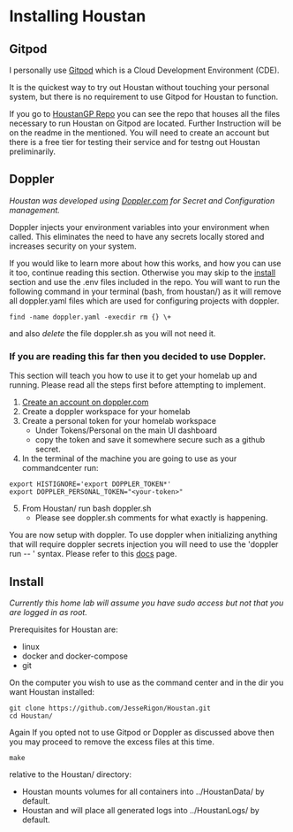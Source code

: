 # Installing Houstan

## Gitpod

I personally use [Gitpod](https://gitpod.io/) which is a Cloud Development Environment (CDE).

It is the quickest way to try out Houstan without touching your personal system, but there is no requirement to use Gitpod for Houstan to function.

If you go to [HoustanGP Repo](https://www.github.com/JesseRigon/HoustanGP) you can see the repo that houses all the files necessary to run Houstan on Gitpod are located. Further Instruction will be on the readme in the mentioned. You will need to create an account but there is a free tier for testing their service and for testng out Houstan preliminarily. 

## Doppler

  *Houstan was developed using [Doppler.com](https://docs.doppler.com/docs/getting-started) for Secret and Configuration management.*

Doppler injects your environment variables into your environment when called. This eliminates the need to have any secrets locally stored and increases security on your system. 

If you would like to learn more about how this works, and how you can use it too, continue reading this section. Otherwise you may skip to the [install](#install) section and use the .env files included in the repo. You will want to run the following command in your terminal (bash, from houstan/) as it will remove all doppler.yaml files which are used for configuring projects with doppler.

```
find -name doppler.yaml -execdir rm {} \+
```

and also *delete* the file doppler.sh as you will not need it.

### If you are reading this far then you decided to use Doppler.  

This section will teach you how to use it to get your homelab up and running. Please read all the steps first before attempting to implement.

   1. [Create an account on doppler.com](https://dashboard.doppler.com/register)
   2. Create a doppler workspace for your homelab
   3. Create a personal token for your homelab workspace
      - Under Tokens/Personal on the main UI dashboard
      - copy the token and save it somewhere secure such as a github secret.
1. In the terminal of the machine you are going to use as your commandcenter run: 

```
export HISTIGNORE='export DOPPLER_TOKEN*'
export DOPPLER_PERSONAL_TOKEN="<your-token>"
```

   5. From Houstan/ run bash doppler.sh
      - Please see doppler.sh comments for what exactly is happening.

You are now setup with doppler. To use doppler when initializing anything that will require doppler secrets injection you will need to use the 'doppler run -- ' syntax. Please refer to this [docs](https://docs.doppler.com/docs/accessing-secrets) page.

<a name="install"></a>
## Install

*Currently this home lab will assume you have sudo access but not that you are logged in as root.*

Prerequisites for Houstan are:
   - linux
   - docker and docker-compose
   - git

On the computer you wish to use as the command center and in the dir you want Houstan installed:

```
git clone https://github.com/JesseRigon/Houstan.git
cd Houstan/
```

Again If you opted not to use Gitpod or Doppler as discussed above then you may proceed to remove the excess files at this time.

```
make
```

relative to the Houstan/ directory:

- Houstan mounts volumes for all containers into ../HoustanData/ by default.
- Houstan and will place all generated logs into ../HoustanLogs/ by default.
